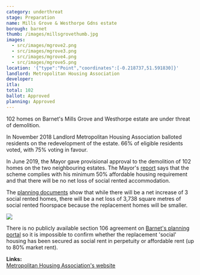 ```yaml
---
category: underthreat
stage: Preparation 
name: Mills Grove & Westhorpe Gdns estate
borough: barnet
thumb: /images/millsgrovethumb.jpg
images:
  - src/images/mgrove2.png
  - src/images/mgrove3.png
  - src/images/mgrove4.png
  - src/images/mgrove5.png
location: '{"type":"Point","coordinates":[-0.218737,51.591830]}'
landlord: Metropolitan Housing Association
developer:
itla:
total: 102
ballot: Approved
planning: Approved
---
```

102 homes on Barnet's Mills Grove and Westhorpe estate are under threat of demolition.

In November 2018 Landlord Metropolitan Housing Association balloted residents on the redevelopment of the estate. 66% of eligible residents voted, with 75% voting in favour.

In June 2019, the Mayor gave provisional approval to the demolition of 102 homes on the two neighbouring estates. The Mayor's [report](https://www.london.gov.uk/sites/default/files/PAWS/media_id_464602/westthrope_gardens_and_mill_grove_estate_report.pdf) says that the scheme complies with his minimum 50% affordable housing requirement and that there will be no net loss of social rented accommodation.

The [planning documents](https://publicaccess.barnet.gov.uk/online-applications/files/DB1BCDA5BA11ED66C650A0ECAAA014EE/pdf/18_7495_FUL-AFFORDABLE_HOUSING_STATEMENT_FV-4303171.pdf) show that while there will be a net increase of 3 social rented homes, there will be a net loss of 3,738 square metres of social rented floorspace because the replacement homes will be smaller.

<img src="/images/mgroveah.png" class="img-fluid rounded img-thumbnail">

There is no publicly available section 106 agreement on [Barnet's planning portal](https://publicaccess.barnet.gov.uk/online-applications/applicationDetails.do?activeTab=documents&keyVal=PJZA9IJI09W00) so it is impossible to confirm whether the replacement 'social' housing has been secured as social rent in perpetuity or affordable rent (up to 80% market rent).

__Links:__  
[Metropolitan Housing Association's website](https://www.metropolitan.org.uk/for-customers/westhorpe-gardens-mills-grove/)
